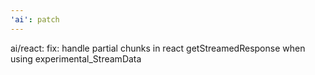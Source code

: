 ```yaml
---
'ai': patch
---
```


ai/react: fix: handle partial chunks in react getStreamedResponse when using experimental_StreamData

